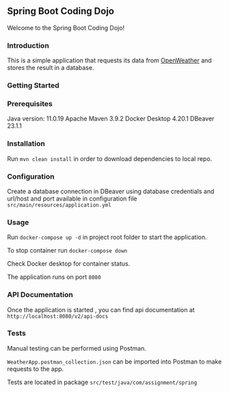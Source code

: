 Spring Boot Coding Dojo
---

Welcome to the Spring Boot Coding Dojo!

### Introduction

This is a simple application that requests its data from [OpenWeather](https://openweathermap.org/) and stores the result in a database. 

### Getting Started

### Prerequisites

Java version: 11.0.19
Apache Maven 3.9.2
Docker Desktop 4.20.1
DBeaver 23.1.1

### Installation
Run `mvn clean install` in order to download dependencies to local repo.

### Configuration
Create a database connection in DBeaver using database credentials and url/host and port available in configuration file `src/main/resources/application.yml`

### Usage
Run `docker-compose up -d` in project root folder to start the application.

To stop container run `docker-compose down`

Check Docker desktop for container status.

The application runs on port `8080`

### API Documentation
Once the application is started , you can find api documentation at `http://localhost:8080/v2/api-docs`

### Tests
Manual testing can be performed using Postman.

`WeatherApp.postman_collection.json` can be imported into Postman to make requests to the app.

Tests are located in package `src/test/java/com/assignment/spring`

